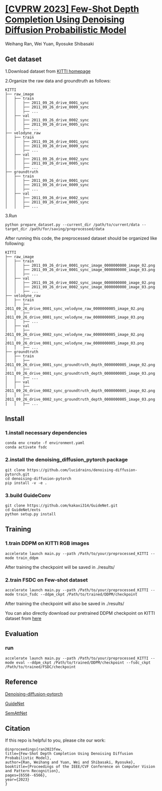 # [[CVPRW 2023] Few-Shot Depth Completion Using Denoising Diffusion Probabilistic Model](https://openaccess.thecvf.com/content/CVPR2023W/PCV/html/Ran_Few-Shot_Depth_Completion_Using_Denoising_Diffusion_Probabilistic_Model_CVPRW_2023_paper.html)
Weihang Ran, Wei Yuan, Ryosuke Shibasaki

## Get dataset
1.Download dataset from [KITTI homepage](https://www.cvlibs.net/datasets/kitti/index.php)

2.Organize the raw data and groundtruth as follows:

    KITTI
    ├── raw_image
    │   ├── train
    │   │   ├── 2011_09_26_drive_0001_sync
    │   │   ├── 2011_09_26_drive_0009_sync
    │   │   ├── ...
    │   ├── val
    │   │   ├── 2011_09_26_drive_0002_sync
    │   │   ├── 2011_09_26_drive_0005_sync
    │   │   ├── ...
    ├── velodyne_raw
    │   ├── train
    │   │   ├── 2011_09_26_drive_0001_sync
    │   │   ├── 2011_09_26_drive_0009_sync
    │   │   ├── ...
    │   ├── val
    │   │   ├── 2011_09_26_drive_0002_sync
    │   │   ├── 2011_09_26_drive_0005_sync
    │   │   ├── ...
    ├── groundtruth
    │   ├── train
    │   │   ├── 2011_09_26_drive_0001_sync
    │   │   ├── 2011_09_26_drive_0009_sync
    │   │   ├── ...
    │   ├── val
    │   │   ├── 2011_09_26_drive_0002_sync
    │   │   ├── 2011_09_26_drive_0005_sync
    │   │   ├── ...

3.Run

    python prepare_dataset.py --current_dir /path/to/current/data --target_dir /path/for/saving/preprocessed/data

After running this code, the preprocessed dataset should be organized like following:

    KITTI
    ├── raw_image
    │   ├── train
    │   │   ├── 2011_09_26_drive_0001_sync_image_0000000000_image_02.png
    │   │   ├── 2011_09_26_drive_0001_sync_image_0000000000_image_03.png
    │   │   ├── ...
    │   ├── val
    │   │   ├── 2011_09_26_drive_0002_sync_image_0000000000_image_02.png
    │   │   ├── 2011_09_26_drive_0002_sync_image_0000000000_image_03.png
    │   │   ├── ...
    ├── velodyne_raw
    │   ├── train
    │   │   ├── 2011_09_26_drive_0001_sync_velodyne_raw_0000000005_image_02.png
    │   │   ├── 2011_09_26_drive_0001_sync_velodyne_raw_0000000005_image_03.png
    │   │   ├── ...
    │   ├── val
    │   │   ├── 2011_09_26_drive_0002_sync_velodyne_raw_0000000005_image_02.png
    │   │   ├── 2011_09_26_drive_0001_sync_velodyne_raw_0000000005_image_03.png
    │   │   ├── ...
    ├── groundtruth
    │   ├── train
    │   │   ├── 2011_09_26_drive_0001_sync_groundtruth_depth_0000000005_image_02.png
    │   │   ├── 2011_09_26_drive_0001_sync_groundtruth_depth_0000000005_image_03.png
    │   │   ├── ...
    │   ├── val
    │   │   ├── 2011_09_26_drive_0002_sync_groundtruth_depth_0000000005_image_02.png
    │   │   ├── 2011_09_26_drive_0002_sync_groundtruth_depth_0000000005_image_03.png
    │   │   ├── ...


## Install
### 1.install necessary dependencies
    conda env create -f environment.yaml
    conda activate fsdc
### 2.install the denoising_diffusion_pytorch package
    git clone https://github.com/lucidrains/denoising-diffusion-pytorch.git
    cd denoising-diffusion-pytorch
    pip install -v -e .
### 3.build GuideConv
    git clone https://github.com/kakaxi314/GuideNet.git
    cd GuideNet/exts
    python setup.py install


## Training
### 1.train DDPM on KITTI RGB images
    accelerate launch main.py --path /Path/to/your/preprocessed_KITTI --mode train_ddpm

After training the checkpoint will be saved in ./results/
### 2.train FSDC on Few-shot dataset
    accelerate launch main.py --path /Path/to/your/preprocessed_KITTI --mode train_fsdc --ddpm_ckpt /Path/to/trained/DDPM/checkpoint

After training the checkpoint will also be saved in ./results/

You can also directly download our pretrained DDPM checkpoint on KITTI dataset from [here](https://drive.google.com/file/d/1OEmQ0WZxJqj29KyrprzNDyrwbaqJohVf/view?usp=drive_link)

## Evaluation
### run
    accelerate launch main.py --path /Path/to/your/preprocessed_KITTI --mode eval --ddpm_ckpt /Path/to/trained/DDPM/checkpoint --fsdc_ckpt /Path/to/trained/FSDC/checkpoint

## Reference
[Denoising-diffusion-pytorch](https://github.com/lucidrains/denoising-diffusion-pytorch.git)

[GuideNet](https://github.com/kakaxi314/GuideNet.git)

[SemAttNet](https://github.com/danishnazir/SemAttNet.git)

## Citation
If this repo is helpful to you, please cite our work:

    @inproceedings{ran2023few,
    title={Few-Shot Depth Completion Using Denoising Diffusion Probabilistic Model},
    author={Ran, Weihang and Yuan, Wei and Shibasaki, Ryosuke},
    booktitle={Proceedings of the IEEE/CVF Conference on Computer Vision and Pattern Recognition},
    pages={6558--6566},
    year={2023}
    }
